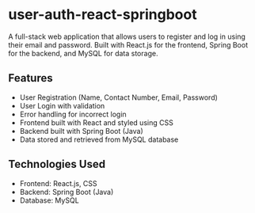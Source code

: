 # user-auth-react-springboot
A full-stack web application that allows users to register and log in using their email and password. Built with React.js for the frontend, Spring Boot for the backend, and MySQL for data storage.

## Features

- User Registration (Name, Contact Number, Email, Password)
- User Login with validation
- Error handling for incorrect login
- Frontend built with React and styled using CSS
- Backend built with Spring Boot (Java)
- Data stored and retrieved from MySQL database

## Technologies Used

- Frontend: React.js, CSS
- Backend: Spring Boot (Java)
- Database: MySQL
